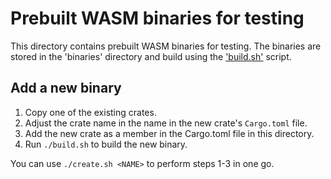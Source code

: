 # Prebuilt WASM binaries for testing

This directory contains prebuilt WASM binaries for testing. The binaries are stored in the 'binaries' directory and build using the ['build.sh'](./build.sh) script.

## Add a new binary

1. Copy one of the existing crates.
2. Adjust the crate name in the name in the new crate's `Cargo.toml` file.
3. Add the new crate as a member in the Cargo.toml file in this directory.
4. Run `./build.sh` to build the new binary.

You can use `./create.sh <NAME>` to perform steps 1-3 in one go.
